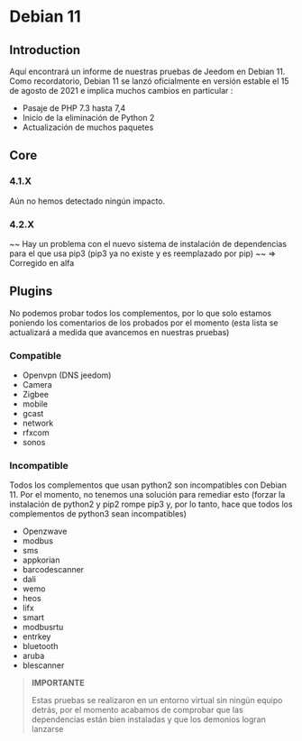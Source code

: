 # Debian 11

## Introduction

Aquí encontrará un informe de nuestras pruebas de Jeedom en Debian 11. Como recordatorio, Debian 11 se lanzó oficialmente en versión estable el 15 de agosto de 2021 e implica muchos cambios en particular : 

- Pasaje de PHP 7.3 hasta 7,4
- Inicio de la eliminación de Python 2
- Actualización de muchos paquetes

## Core

### 4.1.X

Aún no hemos detectado ningún impacto.

### 4.2.X

~~ Hay un problema con el nuevo sistema de instalación de dependencias para el que usa pip3 (pip3 ya no existe y es reemplazado por pip) ~~ => Corregido en alfa

## Plugins

No podemos probar todos los complementos, por lo que solo estamos poniendo los comentarios de los probados por el momento (esta lista se actualizará a medida que avancemos en nuestras pruebas)

### Compatible

- Openvpn (DNS jeedom)
- Camera
- Zigbee
- mobile
- gcast
- network
- rfxcom
- sonos

### Incompatible

Todos los complementos que usan python2 son incompatibles con Debian 11. Por el momento, no tenemos una solución para remediar esto (forzar la instalación de python2 y pip2 rompe pip3 y, por lo tanto, hace que todos los complementos de python3 sean incompatibles)

- Openzwave
- modbus
- sms
- appkorian
- barcodescanner
- dali
- wemo
- heos
- lifx
- smart
- modbusrtu
- entrkey
- bluetooth
- aruba
- blescanner


>**IMPORTANTE**
>
>Estas pruebas se realizaron en un entorno virtual sin ningún equipo detrás, por el momento acabamos de comprobar que las dependencias están bien instaladas y que los demonios logran lanzarse
